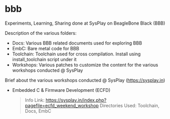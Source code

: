 # bbb
Experiments, Learning, Sharing done at SysPlay on BeagleBone Black (BBB)

Description of the various folders:

+ Docs: Various BBB related documents used for exploring BBB
+ EmbC: Bare metal code for BBB
+ Toolchain: Toolchain used for cross compilation. Install using install_toolchain script under it
+ Workshops: Various patches to customize the content for the various workshops conducted @ SysPlay

Brief about the various workshops conducted @ SysPlay (https://sysplay.in)

+ Embedded C & Firmware Development (ECFD)
	> Info Link: https://sysplay.in/index.php?pagefile=ecfd_weekend_workshop
	> Directories Used: Toolchain, Docs, EmbC
